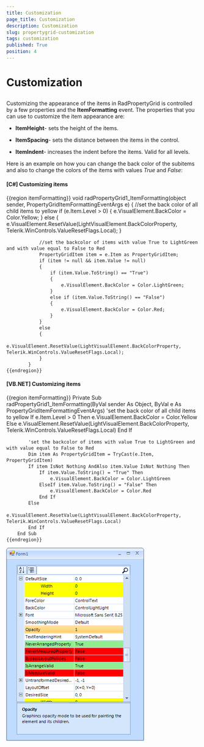 ```yaml
---
title: Customization
page_title: Customization
description: Customization
slug: propertygrid-customization
tags: customization
published: True
position: 4
---
```


# Customization



## 

Customizing the appearance of the items in RadPropertyGrid is controlled by a few properties and the 
        	__ItemFormatting__ event. The properties that you can use to customize the item appearance are:
        	

* __ItemHeight__- sets the height of the items.

* __ItemSpacing__- sets the distance between the items in the control.

* __ItemIndent__- increases the indent before the items. Valid for all levels.

Here is an example on how you can change the back color of the subitems and also to change the colors 
			of the items with values *True* and *False*:
		

#### __[C#] Customizing items__

{{region itemFormatting}}
	        void radPropertyGrid1_ItemFormatting(object sender, PropertyGridItemFormattingEventArgs e)
	        {
	            //set the back color of all child items to yellow
	            if (e.Item.Level > 0)
	            {
	                e.VisualElement.BackColor = Color.Yellow;
	            }
	            else
	            {
	                e.VisualElement.ResetValue(LightVisualElement.BackColorProperty, Telerik.WinControls.ValueResetFlags.Local);
	            }
	
	            //set the backcolor of items with value True to LightGreen and with value equal to False to Red
	            PropertyGridItem item = e.Item as PropertyGridItem;
	            if (item != null && item.Value != null)
	            {
	                if (item.Value.ToString() == "True")
	                {
	                    e.VisualElement.BackColor = Color.LightGreen;
	                }
	                else if (item.Value.ToString() == "False")
	                {
	                    e.VisualElement.BackColor = Color.Red;
	                }
	            }
	            else
	            {
	                e.VisualElement.ResetValue(LightVisualElement.BackColorProperty, Telerik.WinControls.ValueResetFlags.Local);
	            }
	        }
	{{endregion}}



#### __[VB.NET] Customizing items__

{{region itemFormatting}}
	    Private Sub radPropertyGrid1_ItemFormatting(ByVal sender As Object, ByVal e As PropertyGridItemFormattingEventArgs)
	        'set the back color of all child items to yellow
	        If e.Item.Level > 0 Then
	            e.VisualElement.BackColor = Color.Yellow
	        Else
	            e.VisualElement.ResetValue(LightVisualElement.BackColorProperty, Telerik.WinControls.ValueResetFlags.Local)
	        End If
	
	        'set the backcolor of items with value True to LightGreen and with value equal to False to Red
	        Dim item As PropertyGridItem = TryCast(e.Item, PropertyGridItem)
	        If item IsNot Nothing AndAlso item.Value IsNot Nothing Then
	            If item.Value.ToString() = "True" Then
	                e.VisualElement.BackColor = Color.LightGreen
	            ElseIf item.Value.ToString() = "False" Then
	                e.VisualElement.BackColor = Color.Red
	            End If
	        Else
	            e.VisualElement.ResetValue(LightVisualElement.BackColorProperty, Telerik.WinControls.ValueResetFlags.Local)
	        End If
	    End Sub
	{{endregion}}

![propertygrid-customization](images/propertygrid-customization.png)
